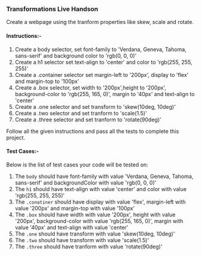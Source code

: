 ### Transformations Live Handson

Create a webpage using the tranform properties like skew, scale and rotate. 

#### Instructions:-

1. Create a body selector, set font-family to 'Verdana, Geneva, Tahoma, sans-serif' and background color to 'rgb(0, 0, 0)'
2. Create a h1 selector set text-align to 'center' and color to 'rgb(255, 255, 255)'
3. Create a .container selector set margin-left to '200px', display to 'flex' and margin-top to '100px'
4. Create a .box selector, set width to '200px',height to '200px', background-color to 'rgb(255, 165, 0)', margin to '40px' and text-align to 'center'
5. Create a .one selector and set transform to 'skew(10deg, 10deg)'
6. Create a .two selector and set tranform to 'scale(1.5)'
7. Create a .three selector and set tranform to 'rotate(90deg)'

Follow all the given instructions and pass all the tests to complete this project.

#### Test Cases:-

Below is the list of test cases your code will be tested on:

1. The `body` should have font-family with value 'Verdana, Geneva, Tahoma, sans-serif' and backgroundColor with value 'rgb(0, 0, 0)'
2. The `h1` should have text-align with value 'center' and color with value 'rgb(255, 255, 255)'
3. The `.conatiner` should have display with value 'flex', margin-left with value '200px' and margin-top with value '100px'
4. The `.box` should have width with value '200px', height with value '200px', background-color with value 'rgb(255, 165, 0)', margin with value '40px' and text-align with value 'center'
5. The `.one` should have transform with value 'skew(10deg, 10deg)'
6. The `.two` should have transform with value 'scale(1.5)'
7. The `.three` should have tranform with value 'rotate(90deg)' 
